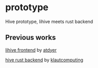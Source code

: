 # prototype
Hive prototype, lihive meets rust backend

## Previous works
[lihive frontend](https://github.com/atdyer/lihive) by [atdyer](https://github.com/atdyer/lihive)

[hive rust backend](https://github.com/klautcomputing/hive) by [klautcomputing](https://github.com/klautcomputing)
